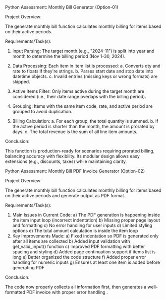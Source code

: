 
 
 Python Assessment: Monthly Bill Generator (Option-01)

 
Project Overview:


The generate monthly bill function calculates monthly billing for items based on their active periods.

Requirements/Task(s):	

1. Input Parsing: The target month (e.g., "2024-11") is split into year and month to determine the billing period (Nov 1-30, 2024).

2. Data Processing: Each item in item list is processed:
	a.	Converts qty and rate to floats if they're strings.
	b.	Parses start date and stop date into datetime objects.
	c.	Invalid entries (missing keys or wrong formats) are skipped.

3. Active Items Filter: Only items active during the target month are considered (i.e., their date    range overlaps with the billing period).

4. Grouping: Items with the same item code, rate, and active period are grouped to avoid  duplication.

5. Billing Calculation:
	a.	For each group, the total quantity is summed.
	b.	If the active period is shorter than the month, the amount is prorated by days.
	c.	The total revenue is the sum of all line item amounts.
 

Conclusion:

This function is production-ready for scenarios requiring prorated billing, balancing accuracy with flexibility. Its modular design allows easy extensions (e.g., discounts, taxes) while maintaining clarity.


Python Assessment: Monthly Bill PDF Invoice Generator (Option-02)

Project Overview:

The generate monthly bill function calculates monthly billing for items based on their active periods and generate output as PDF format.

Requirements/Task(s):

1. Main Issues in Current Code:
	a)	The PDF generation is happening inside the item input loop (incorrect indentation)
	b)	Missing proper page layout and formatting
	c)	No error handling for user inputs
	d)	Limited styling options
	e)	The total amount calculation is inside the item loop
2. Key Improvements Made:
	a)	Fixed indentation so PDF is generated only after all items are collected
	b)	Added input validation with get_valid_input() function
	c)	Improved PDF formatting with better spacing and styling
 	d)	Added page continuation support if items list is long
	e)	Better organized the code structure
	f)	Added proper error handling for numeric inputs
	g)	Ensures at least one item is added before generating PDF

Conclusion: 

The code now properly collects all information first, then generates a well-formatted PDF invoice with proper error handling .
